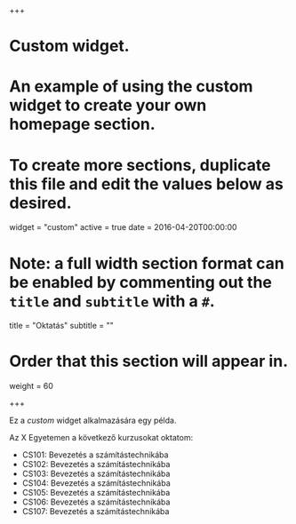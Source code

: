 +++
# Custom widget.
# An example of using the custom widget to create your own homepage section.
# To create more sections, duplicate this file and edit the values below as desired.
widget = "custom"
active = true
date = 2016-04-20T00:00:00

# Note: a full width section format can be enabled by commenting out the `title` and `subtitle` with a `#`.
title = "Oktatás"
subtitle = ""

# Order that this section will appear in.
weight = 60

+++

Ez a *custom* widget alkalmazására egy példa. 

Az X Egyetemen a következő kurzusokat oktatom:

- CS101: Bevezetés a számítástechnikába
- CS102: Bevezetés a számítástechnikába
- CS103: Bevezetés a számítástechnikába
- CS104: Bevezetés a számítástechnikába
- CS105: Bevezetés a számítástechnikába
- CS106: Bevezetés a számítástechnikába
- CS107: Bevezetés a számítástechnikába
